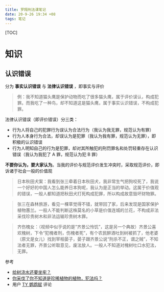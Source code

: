 ```yaml
---
title: 罗翔刑法课笔记
date: 20-9-26 19:34 +08
tags: 笔记
---
```


[TOC]

# 知识

## 认识错误

分为 **事实认识错误** 与 **法律认识错误** ，即事实与评价

> 例：我不知道猫头鹰是保护动物而吃了很多猫头鹰，属于评价误认，构成犯罪。而我吃了一种鸟，却不知道这是猫头鹰，属于事实认识错误，不构成犯罪。

法律认识错误（即评价错误）分三类：

- 行为人将自己的犯罪行为误认为合法行为（我认为我无罪，规范认为有罪）
- 行为人本身行为合法，却误认为是犯罪（我认为我有罪，规范认为无罪），即 积极的认识错误
- 行为人明知自己的行为是犯罪，却对其所触犯的刑罚罪名和处罚轻重存在认识错误（我认为我犯了 A 罪，规范认为犯 B 罪）

**不要你认为，要大家认为**。当我的评价与规范评价发生冲突时，采取规范评价，即诉诸于社会一般的价值观

> 日本秋田犬案：我看到张三牵着日本秋田犬，我非常生气把狗咬死了，我说一个好好的中国人怎么能养日本狗呢，我认为是正当的举动。这属于价值观的错误，一般人都知道把秋田犬打死构成犯罪，所以构成故意毁坏财物罪。

> 张三在森林旅游，看见一棵草觉得不错，就带回了家，后来发现是国家保护植物蕙兰。一般人不能判断这株莫名的小草是价值连城的兰花，不构成非法采伐珍贵树木和非法运输珍贵树木罪。

> 齐伤槐女：（视频中似乎说的是“齐景公怜饥”，这是另一个典故）齐景公喜欢槐树，下令“犯槐者刑，伤槐者死”，有个农民醉酒吐到树被抓了，他老婆（原文是女儿）找到宰相晏子，晏子跟齐景公说“刑杀不正，谓之贼”，不知法者无罪，齐景公听取意见，废法放人。一般人不知道对槐树吐口水犯法，无罪。

参考

- [给树浇水还要坐牢？](https://www.bilibili.com/video/BV1dE411L7CN)
- [你采伐了你不知道是珍稀植物的植物，犯法吗？](https://www.bilibili.com/video/BV1jE411j7M2)
- 用户 [TY 鹦鹉赋](https://space.bilibili.com/352674069) 评论

